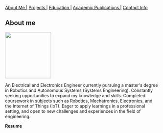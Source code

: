 [About Me |](/index.md) 
[ Projects |](/projects.md)
[ Education |](/edu.md)
[ Academic Publications |](/publications.md)
[ Contact Info](/contact.md)

## About me

<img src="https://user-images.githubusercontent.com/105019328/171053578-6f30dd6f-38ae-45f8-9d25-5106e1178c29.JPG" width="150" height="150">

An Electrical and Electronics Engineer currently pursuing a master's degree in Robotics and Autonomous Systems (Systems Engineering). Constantly seeking opportunities to expand my knowledge and skills. Completed coursework in subjects such as Robotics, Mechatronics, Electronics, and the Internet of Things (IoT). Eager to apply learnings in a professional setting, and open to new challenges and experiences in the field of engineering.

**Resume**
